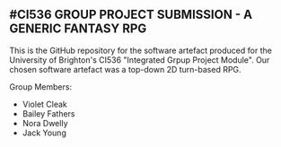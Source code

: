 #CI536 GROUP PROJECT SUBMISSION - A GENERIC FANTASY RPG
--------------------------------

This is the GitHub repository for the software artefact produced for the University of Brighton's CI536 "Integrated Grpup Project Module". Our chosen software artefact was a top-down 2D turn-based RPG.

Group Members:
- Violet Cleak
- Bailey Fathers
- Nora Dwelly
- Jack Young